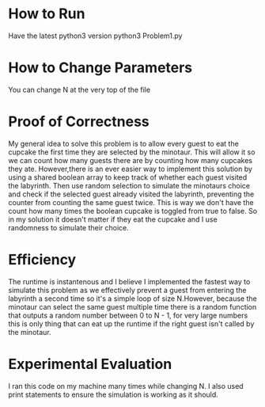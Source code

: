 # How to Run

Have the latest python3 version
python3 Problem1.py

# How to Change Parameters

You can change N at the very top of the file

# Proof of Correctness

My general idea to solve this problem is to allow every guest to eat the cupcake the first time they
are selected by the minotaur. This will allow it so we can count how many guests there are by counting how many cupcakes they ate. However,there is an ever easier way to implement this solution by using a shared boolean array to keep track of whether each guest visited the labyrinth. Then use random selection to simulate the minotaurs choice and check if the selected guest already visited the labyrinth, preventing the counter from counting the same guest twice. This is way we don't have the count how many times the boolean cupcake is toggled from true to false. So in my solution it doesn't matter if they eat the cupcake and I use randomness to simulate their choice. 

# Efficiency

The runtime is instantenous and I believe I implemented the fastest way to simulate this problem as we effectively prevent a guest from entering the labyrinth a second time so it's a simple loop of size N.However, because the minotaur can select the same guest multiple time there is a random function that outputs a random number between 0 to N - 1, for very large numbers this is only thing that can eat up the runtime if the right guest isn't called by the minotaur.

# Experimental Evaluation
I ran this code on my machine many times while changing N. I also used print statements to ensure the simulation is working as it should. 